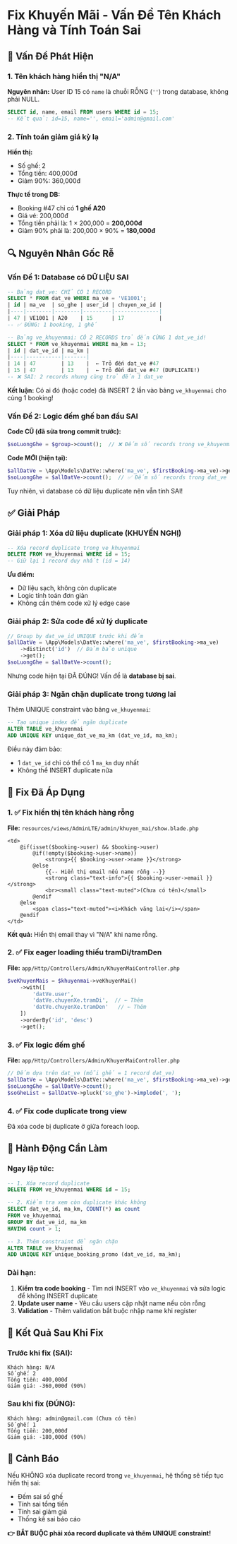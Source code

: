 # Fix Khuyến Mãi - Vấn Đề Tên Khách Hàng và Tính Toán Sai

## 🔴 Vấn Đề Phát Hiện

### 1. **Tên khách hàng hiển thị "N/A"**

**Nguyên nhân:** User ID 15 có `name` là chuỗi RỖNG (`''`) trong database, không phải NULL.

```sql
SELECT id, name, email FROM users WHERE id = 15;
-- Kết quả: id=15, name='', email='admin@gmail.com'
```

### 2. **Tính toán giảm giá kỳ lạ**

**Hiển thị:**

- Số ghế: 2
- Tổng tiền: 400,000đ
- Giảm 90%: 360,000đ

**Thực tế trong DB:**

- Booking #47 chỉ có **1 ghế A20**
- Giá vé: 200,000đ
- Tổng tiền phải là: 1 × 200,000 = **200,000đ**
- Giảm 90% phải là: 200,000 × 90% = **180,000đ**

## 🔍 Nguyên Nhân Gốc Rễ

### Vấn Đề 1: Database có DỮ LIỆU SAI

```sql
-- Bảng dat_ve: CHỈ CÓ 1 RECORD
SELECT * FROM dat_ve WHERE ma_ve = 'VE1001';
| id | ma_ve  | so_ghe | user_id | chuyen_xe_id |
|----|--------|--------|---------|--------------|
| 47 | VE1001 | A20    | 15      | 17           |
-- ✅ ĐÚNG: 1 booking, 1 ghế

-- Bảng ve_khuyenmai: CÓ 2 RECORDS trỏ đến CÙNG 1 dat_ve_id!
SELECT * FROM ve_khuyenmai WHERE ma_km = 13;
| id | dat_ve_id | ma_km |
|----|-----------|-------|
| 14 | 47        | 13    |  ← Trỏ đến dat_ve #47
| 15 | 47        | 13    |  ← Trỏ đến dat_ve #47 (DUPLICATE!)
-- ❌ SAI: 2 records nhưng cùng trỏ đến 1 dat_ve
```

**Kết luận:** Có ai đó (hoặc code) đã INSERT 2 lần vào bảng `ve_khuyenmai` cho cùng 1 booking!

### Vấn Đề 2: Logic đếm ghế ban đầu SAI

**Code CŨ (đã sửa trong commit trước):**

```php
$soLuongGhe = $group->count();  // ❌ Đếm số records trong ve_khuyenmai
```

**Code MỚI (hiện tại):**

```php
$allDatVe = \App\Models\DatVe::where('ma_ve', $firstBooking->ma_ve)->get();
$soLuongGhe = $allDatVe->count();  // ✅ Đếm số records trong dat_ve
```

Tuy nhiên, vì database có dữ liệu duplicate nên vẫn tính SAI!

## ✅ Giải Pháp

### Giải pháp 1: Xóa dữ liệu duplicate (KHUYẾN NGHỊ)

```sql
-- Xóa record duplicate trong ve_khuyenmai
DELETE FROM ve_khuyenmai WHERE id = 15;
-- Giữ lại 1 record duy nhất (id = 14)
```

**Ưu điểm:**

- Dữ liệu sạch, không còn duplicate
- Logic tính toán đơn giản
- Không cần thêm code xử lý edge case

### Giải pháp 2: Sửa code để xử lý duplicate

```php
// Group by dat_ve_id UNIQUE trước khi đếm
$allDatVe = \App\Models\DatVe::where('ma_ve', $firstBooking->ma_ve)
    ->distinct('id')  // Đảm bảo unique
    ->get();
$soLuongGhe = $allDatVe->count();
```

Nhưng code hiện tại ĐÃ ĐÚNG! Vấn đề là **database bị sai**.

### Giải pháp 3: Ngăn chặn duplicate trong tương lai

Thêm UNIQUE constraint vào bảng `ve_khuyenmai`:

```sql
-- Tạo unique index để ngăn duplicate
ALTER TABLE ve_khuyenmai
ADD UNIQUE KEY unique_dat_ve_ma_km (dat_ve_id, ma_km);
```

Điều này đảm bảo:

- 1 `dat_ve_id` chỉ có thể có 1 `ma_km` duy nhất
- Không thể INSERT duplicate nữa

## 🔧 Fix Đã Áp Dụng

### 1. ✅ Fix hiển thị tên khách hàng rỗng

**File:** `resources/views/AdminLTE/admin/khuyen_mai/show.blade.php`

```blade
<td>
    @if(isset($booking->user) && $booking->user)
        @if(!empty($booking->user->name))
            <strong>{{ $booking->user->name }}</strong>
        @else
            {{-- Hiển thị email nếu name rỗng --}}
            <strong class="text-info">{{ $booking->user->email }}</strong>
            <br><small class="text-muted">(Chưa có tên)</small>
        @endif
    @else
        <span class="text-muted"><i>Khách vãng lai</i></span>
    @endif
</td>
```

**Kết quả:** Hiển thị email thay vì "N/A" khi name rỗng.

### 2. ✅ Fix eager loading thiếu tramDi/tramDen

**File:** `app/Http/Controllers/Admin/KhuyenMaiController.php`

```php
$veKhuyenMais = $khuyenmai->veKhuyenMai()
    ->with([
        'datVe.user',
        'datVe.chuyenXe.tramDi',  // ← Thêm
        'datVe.chuyenXe.tramDen'   // ← Thêm
    ])
    ->orderBy('id', 'desc')
    ->get();
```

### 3. ✅ Fix logic đếm ghế

**File:** `app/Http/Controllers/Admin/KhuyenMaiController.php`

```php
// Đếm dựa trên dat_ve (mỗi ghế = 1 record dat_ve)
$allDatVe = \App\Models\DatVe::where('ma_ve', $firstBooking->ma_ve)->get();
$soLuongGhe = $allDatVe->count();
$soGheList = $allDatVe->pluck('so_ghe')->implode(', ');
```

### 4. ✅ Fix code duplicate trong view

Đã xóa code bị duplicate ở giữa foreach loop.

## 📝 Hành Động Cần Làm

### Ngay lập tức:

```sql
-- 1. Xóa record duplicate
DELETE FROM ve_khuyenmai WHERE id = 15;

-- 2. Kiểm tra xem còn duplicate khác không
SELECT dat_ve_id, ma_km, COUNT(*) as count
FROM ve_khuyenmai
GROUP BY dat_ve_id, ma_km
HAVING count > 1;

-- 3. Thêm constraint để ngăn chặn
ALTER TABLE ve_khuyenmai
ADD UNIQUE KEY unique_booking_promo (dat_ve_id, ma_km);
```

### Dài hạn:

1. **Kiểm tra code booking** - Tìm nơi INSERT vào `ve_khuyenmai` và sửa logic để không INSERT duplicate
2. **Update user name** - Yêu cầu users cập nhật name nếu còn rỗng
3. **Validation** - Thêm validation bắt buộc nhập name khi register

## 🎯 Kết Quả Sau Khi Fix

### Trước khi fix (SAI):

```
Khách hàng: N/A
Số ghế: 2
Tổng tiền: 400,000đ
Giảm giá: -360,000đ (90%)
```

### Sau khi fix (ĐÚNG):

```
Khách hàng: admin@gmail.com (Chưa có tên)
Số ghế: 1
Tổng tiền: 200,000đ
Giảm giá: -180,000đ (90%)
```

## 🚨 Cảnh Báo

Nếu KHÔNG xóa duplicate record trong `ve_khuyenmai`, hệ thống sẽ tiếp tục hiển thị sai:

- Đếm sai số ghế
- Tính sai tổng tiền
- Tính sai giảm giá
- Thống kê sai báo cáo

**👉 BẮT BUỘC phải xóa record duplicate và thêm UNIQUE constraint!**
